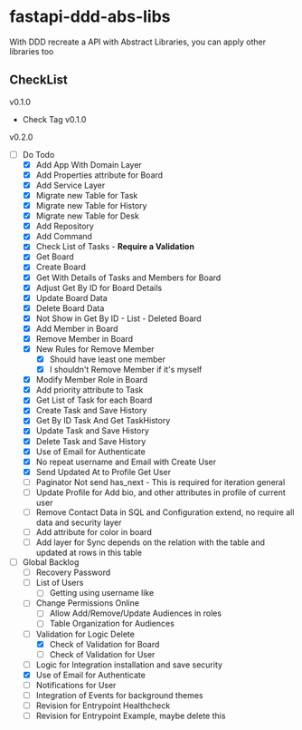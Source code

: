 # fastapi-ddd-abs-libs

With DDD recreate a API with Abstract Libraries, you can apply other libraries too

## CheckList

v0.1.0

- Check Tag v0.1.0

v0.2.0

- [ ] Do Todo
    - [X] Add App With Domain Layer
    - [X] Add Properties attribute for Board
    - [X] Add Service Layer
    - [X] Migrate new Table for Task
    - [X] Migrate new Table for History
    - [X] Migrate new Table for Desk
    - [X] Add Repository
    - [X] Add Command
    - [X] Check List of Tasks - **Require a Validation**
    - [X] Get Board
    - [X] Create Board
    - [X] Get With Details of Tasks and Members for Board
    - [X] Adjust Get By ID for Board Details
    - [X] Update Board Data
    - [X] Delete Board Data
    - [X] Not Show in Get By ID - List - Deleted Board
    - [X] Add Member in Board
    - [X] Remove Member in Board
    - [X] New Rules for Remove Member
        - [X] Should have least one member
        - [X] I shouldn't Remove Member if it's myself
    - [X] Modify Member Role in Board
    - [X] Add priority attribute to Task
    - [X] Get List of Task for each Board
    - [X] Create Task and Save History
    - [X] Get By ID Task And Get TaskHistory
    - [X] Update Task and Save History
    - [X] Delete Task and Save History
    - [X] Use of Email for Authenticate
    - [X] No repeat username and Email with Create User
    - [X] Send Updated At to Profile Get User
    - [ ] Paginator Not send has_next - This is required for iteration general
    - [ ] Update Profile for Add bio, and other attributes in profile of current user
    - [ ] Remove Contact Data in SQL and Configuration extend, no require all data and security layer
    - [ ] Add attribute for color in board
    - [ ] Add layer for Sync depends on the relation with the table and updated at rows in this table
- [ ] Global Backlog
    - [ ] Recovery Password
    - [ ] List of Users
        - [ ] Getting using username like
    - [ ] Change Permissions Online
        - [ ] Allow Add/Remove/Update Audiences in roles
        - [ ] Table Organization for Audiences
    - [ ] Validation for Logic Delete
        - [X] Check of Validation for Board
        - [ ] Check of Validation for User
    - [ ] Logic for Integration installation and save security
    - [X] Use of Email for Authenticate
    - [ ] Notifications for User
    - [ ] Integration of Events for background themes
    - [ ] Revision for Entrypoint Healthcheck
    - [ ] Revision for Entrypoint Example, maybe delete this